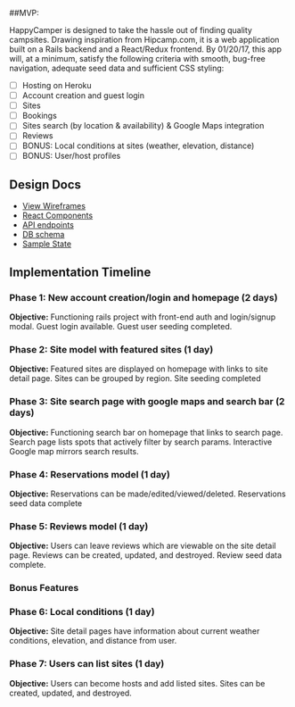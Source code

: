 ##MVP:

 HappyCamper is designed to take the hassle out of finding quality campsites. Drawing inspiration from Hipcamp.com, it is a web application built on a Rails backend and a React/Redux frontend. By 01/20/17, this app will, at a minimum, satisfy the following criteria with smooth, bug-free navigation, adequate seed data and sufficient CSS styling:

- [ ] Hosting on Heroku
- [ ] Account creation and guest login
- [ ] Sites
- [ ] Bookings
- [ ] Sites search (by location & availability) & Google Maps integration
- [ ] Reviews
- [ ] BONUS: Local conditions at sites (weather, elevation, distance)
- [ ] BONUS: User/host profiles

## Design Docs
* [View Wireframes][wireframes]
* [React Components][components]
* [API endpoints][api-endpoints]
* [DB schema][schema]
* [Sample State][sample-state]

[wireframes]: wireframes
[components]: component-hierarchy.md
[sample-state]: sample-state.md
[api-endpoints]: api-endpoints.md
[schema]: schema.md

## Implementation Timeline

### Phase 1: New account creation/login and homepage (2 days)

**Objective:** Functioning rails project with front-end auth and login/signup modal. Guest login available. Guest user seeding completed.

### Phase 2: Site model with featured sites (1 day)

**Objective:** Featured sites are displayed on homepage with links to site detail page. Sites can be grouped by region. Site seeding completed

### Phase 3: Site search page with google maps and search bar (2 days)

**Objective:** Functioning search bar on homepage that links to search page. Search page lists spots that actively filter by search params. Interactive Google map mirrors search results.

### Phase 4: Reservations model (1 day)

**Objective:** Reservations can be made/edited/viewed/deleted. Reservations seed data complete

### Phase 5: Reviews model (1 day)

**Objective:** Users can leave reviews which are viewable on the site detail page. Reviews can be created, updated, and destroyed. Review seed data complete.

### Bonus Features

### Phase 6: Local conditions (1 day)

**Objective:** Site detail pages have information about current weather conditions, elevation, and distance from user.

### Phase 7: Users can list sites (1 day)

**Objective:** Users can become hosts and add listed sites. Sites can be created, updated, and destroyed.
